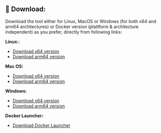 ## 💾 Download:
Download the tool either for Linux, MacOS or Windows (for both x64 and arm64 architectures) or Docker version (plattform & architecture independent) as you prefer, directly from following links:

**Linux:**:  
  - [Download x64 version](https://github.com/jaimetur/PhotoMigrator/releases/download/v3.3.0-RC/PhotoMigrator_v3.3.0-RC_linux_x64.zip)  
  - [Download arm64 version](https://github.com/jaimetur/PhotoMigrator/releases/download/v3.3.0-RC/PhotoMigrator_v3.3.0-RC_linux_arm64.zip)  

**Mac OS:**
  - [Download x64 version](https://github.com/jaimetur/PhotoMigrator/releases/download/v3.3.0-RC/PhotoMigrator_v3.3.0-RC_macos_x64.zip)  
  - [Download arm64 version](https://github.com/jaimetur/PhotoMigrator/releases/download/v3.3.0-RC/PhotoMigrator_v3.3.0-RC_macos_arm64.zip)  

**Windows:**  
  - [Download x64 version](https://github.com/jaimetur/PhotoMigrator/releases/download/v3.3.0-RC/PhotoMigrator_v3.3.0-RC_windows_x64.zip)  
  - [Download arm64 version](https://github.com/jaimetur/PhotoMigrator/releases/download/v3.3.0-RC/PhotoMigrator_v3.3.0-RC_windows_arm64.zip)  

**Docker Launcher:**  
  - [Download Docker Launcher](https://github.com/jaimetur/PhotoMigrator/releases/download/v3.3.0-RC/PhotoMigrator_v3.3.0-RC_docker.zip)  

